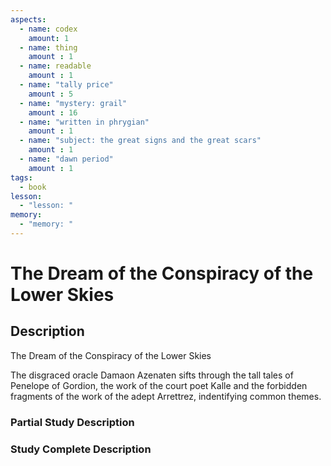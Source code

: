 ```yaml
---
aspects: 
  - name: codex
    amount: 1
  - name: thing
    amount : 1
  - name: readable
    amount : 1
  - name: "tally price"
    amount : 5
  - name: "mystery: grail"
    amount : 16
  - name: "written in phrygian"
    amount : 1
  - name: "subject: the great signs and the great scars"
    amount : 1
  - name: "dawn period"
    amount : 1
tags:
  - book
lesson:
  - "lesson: "
memory:
  - "memory: "
---
```


# The Dream of the Conspiracy of the Lower Skies

## Description
The Dream of the Conspiracy of the Lower Skies

The disgraced oracle Damaon Azenaten sifts through the tall tales of Penelope of Gordion, the work of the court poet Kalle and the forbidden fragments of the work of the adept Arrettrez, indentifying common themes.
### Partial Study Description

### Study Complete Description
